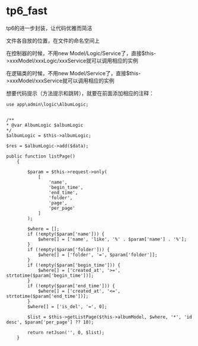 # tp6_fast
tp6的进一步封装，让代码优雅而简洁

文件各自放的位置，在文件的命名空间上

在控制器的时候，不用new Model/Logic/Service了，直接$this->xxxModel/xxxLogic/xxxService就可以调用相应的实例

在逻辑类的时候，不用new Model/Service了，直接$this->xxxModel/xxxService就可以调用相应的实例

想要代码提示（方法提示和跳转），就要在前面添加相应的注释：

```
use app\admin\logic\AlbumLogic;


/**
* @var AlbumLogic $albumLogic
*/
$albumLogic = $this->albumLogic;

$res = $albumLogic->add($data);

```

```
public function listPage()
    {

        $param = $this->request->only(
            [
                'name',
                'begin_time',
                'end_time',
                'folder',
                'page',
                'per_page'
            ]
        );

        $where = [];
        if (!empty($param['name'])) {
            $where[] = ['name', 'like', '%' . $param['name'] . '%'];
        }
        if (!empty($param['folder'])) {
            $where[] = ['folder', '=', $param['folder']];
        }
        if (!empty($param['begin_time'])) {
            $where[] = ['created_at', '>=', strtotime($param['begin_time'])];
        }
        if (!empty($param['end_time'])) {
            $where[] = ['created_at', '<=', strtotime($param['end_time'])];
        }
        $where[] = ['is_del', '=', 0];

        $list = $this->getListPage($this->albumModel, $where, '*', 'id desc', $param['per_page'] ?? 10);

        return retJson('', 0, $list);
    }
    
```
